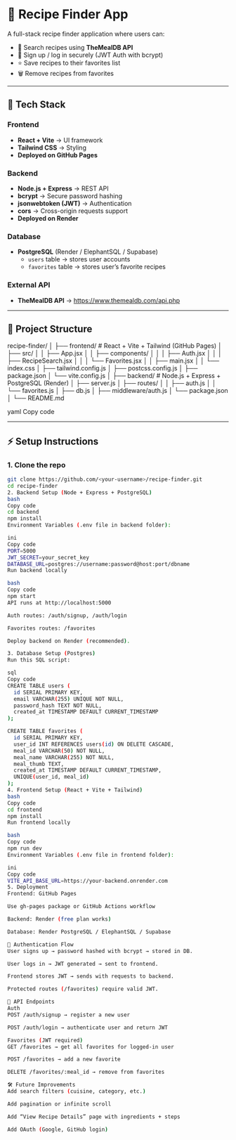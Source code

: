 # 🍳 Recipe Finder App

A full-stack recipe finder application where users can:  
- 🔎 Search recipes using **TheMealDB API**  
- 🔐 Sign up / log in securely (JWT Auth with bcrypt)  
- ⭐ Save recipes to their favorites list  
- 🗑️ Remove recipes from favorites  

---

## 🚀 Tech Stack
### Frontend
- **React + Vite** → UI framework  
- **Tailwind CSS** → Styling  
- **Deployed on GitHub Pages**  

### Backend
- **Node.js + Express** → REST API  
- **bcrypt** → Secure password hashing  
- **jsonwebtoken (JWT)** → Authentication  
- **cors** → Cross-origin requests support  
- **Deployed on Render**  

### Database
- **PostgreSQL** (Render / ElephantSQL / Supabase)  
  - `users` table → stores user accounts  
  - `favorites` table → stores user’s favorite recipes  

### External API
- **TheMealDB API** → https://www.themealdb.com/api.php  

---

## 📂 Project Structure
recipe-finder/
│
├── frontend/ # React + Vite + Tailwind (GitHub Pages)
│ ├── src/
│ │ ├── App.jsx
│ │ ├── components/
│ │ │ ├── Auth.jsx
│ │ │ ├── RecipeSearch.jsx
│ │ │ └── Favorites.jsx
│ │ ├── main.jsx
│ │ └── index.css
│ ├── tailwind.config.js
│ ├── postcss.config.js
│ ├── package.json
│ └── vite.config.js
│
├── backend/ # Node.js + Express + PostgreSQL (Render)
│ ├── server.js
│ ├── routes/
│ │ ├── auth.js
│ │ └── favorites.js
│ ├── db.js
│ ├── middleware/auth.js
│ └── package.json
│
└── README.md

yaml
Copy code

---

## ⚡ Setup Instructions

### 1. Clone the repo
```bash
git clone https://github.com/<your-username>/recipe-finder.git
cd recipe-finder
2. Backend Setup (Node + Express + PostgreSQL)
bash
Copy code
cd backend
npm install
Environment Variables (.env file in backend folder):

ini
Copy code
PORT=5000
JWT_SECRET=your_secret_key
DATABASE_URL=postgres://username:password@host:port/dbname
Run backend locally

bash
Copy code
npm start
API runs at http://localhost:5000

Auth routes: /auth/signup, /auth/login

Favorites routes: /favorites

Deploy backend on Render (recommended).

3. Database Setup (Postgres)
Run this SQL script:

sql
Copy code
CREATE TABLE users (
  id SERIAL PRIMARY KEY,
  email VARCHAR(255) UNIQUE NOT NULL,
  password_hash TEXT NOT NULL,
  created_at TIMESTAMP DEFAULT CURRENT_TIMESTAMP
);

CREATE TABLE favorites (
  id SERIAL PRIMARY KEY,
  user_id INT REFERENCES users(id) ON DELETE CASCADE,
  meal_id VARCHAR(50) NOT NULL,
  meal_name VARCHAR(255) NOT NULL,
  meal_thumb TEXT,
  created_at TIMESTAMP DEFAULT CURRENT_TIMESTAMP,
  UNIQUE(user_id, meal_id)
);
4. Frontend Setup (React + Vite + Tailwind)
bash
Copy code
cd frontend
npm install
Run frontend locally

bash
Copy code
npm run dev
Environment Variables (.env file in frontend folder):

ini
Copy code
VITE_API_BASE_URL=https://your-backend.onrender.com
5. Deployment
Frontend: GitHub Pages

Use gh-pages package or GitHub Actions workflow

Backend: Render (free plan works)

Database: Render PostgreSQL / ElephantSQL / Supabase

🔐 Authentication Flow
User signs up → password hashed with bcrypt → stored in DB.

User logs in → JWT generated → sent to frontend.

Frontend stores JWT → sends with requests to backend.

Protected routes (/favorites) require valid JWT.

📌 API Endpoints
Auth
POST /auth/signup → register a new user

POST /auth/login → authenticate user and return JWT

Favorites (JWT required)
GET /favorites → get all favorites for logged-in user

POST /favorites → add a new favorite

DELETE /favorites/:meal_id → remove from favorites

🛠️ Future Improvements
Add search filters (cuisine, category, etc.)

Add pagination or infinite scroll

Add “View Recipe Details” page with ingredients + steps

Add OAuth (Google, GitHub login)
